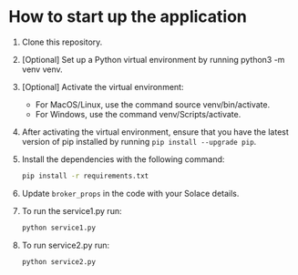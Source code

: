 # How to start up the application

1. Clone this repository.

2. [Optional] Set up a Python virtual environment by running python3 -m venv venv.

3. [Optional] Activate the virtual environment:
    - For MacOS/Linux, use the command source venv/bin/activate.
    - For Windows, use the command venv/Scripts/activate.
4. After activating the virtual environment, ensure that you have the latest version of pip installed by running `pip install --upgrade pip`.

5. Install the dependencies with the following command:
    ```bash
    pip install -r requirements.txt
    ```
6. Update `broker_props` in the code with your Solace details.
7. To run the service1.py run:
    ```bash
    python service1.py
    ```
8. To run service2.py run:
    ```bash
    python service2.py
    ```
